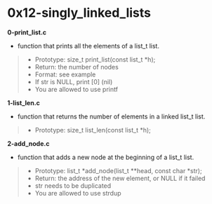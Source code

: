 # 0x12-singly_linked_lists

**0-print_list.c**
* function that prints all the elements of a list_t list.

> * Prototype: size_t print_list(const list_t *h);
> * Return: the number of nodes
> * Format: see example
> * If str is NULL, print [0] (nil)
> * You are allowed to use printf

**1-list_len.c**
* function that returns the number of elements in a linked list_t list.

> * Prototype: size_t list_len(const list_t *h);

**2-add_node.c**
* function that adds a new node at the beginning of a list_t list.

> * Prototype: list_t *add_node(list_t **head, const char *str);
> * Return: the address of the new element, or NULL if it failed
> * str needs to be duplicated
> * You are allowed to use strdup